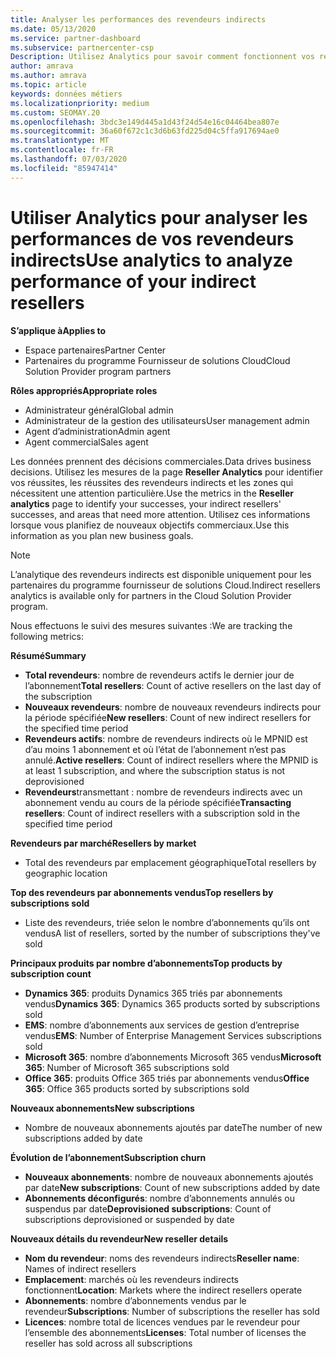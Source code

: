 ```yaml
---
title: Analyser les performances des revendeurs indirects
ms.date: 05/13/2020
ms.service: partner-dashboard
ms.subservice: partnercenter-csp
Description: Utilisez Analytics pour savoir comment fonctionnent vos revendeurs indirects, à la fois leurs succès et les zones qui peuvent nécessiter plus d’attention.
author: amrava
ms.author: amrava
ms.topic: article
keywords: données métiers
ms.localizationpriority: medium
ms.custom: SEOMAY.20
ms.openlocfilehash: 3bdc3e149d445a1d43f24d54e16c04464bea807e
ms.sourcegitcommit: 36a60f672c1c3d6b63fd225d04c5ffa917694ae0
ms.translationtype: MT
ms.contentlocale: fr-FR
ms.lasthandoff: 07/03/2020
ms.locfileid: "85947414"
---
```

# <a name="use-analytics-to-analyze-performance-of-your-indirect-resellers"></a><span data-ttu-id="40355-104">Utiliser Analytics pour analyser les performances de vos revendeurs indirects</span><span class="sxs-lookup"><span data-stu-id="40355-104">Use analytics to analyze performance of your indirect resellers</span></span>

<span data-ttu-id="40355-105">**S’applique à**</span><span class="sxs-lookup"><span data-stu-id="40355-105">**Applies to**</span></span>

- <span data-ttu-id="40355-106">Espace partenaires</span><span class="sxs-lookup"><span data-stu-id="40355-106">Partner Center</span></span>
- <span data-ttu-id="40355-107">Partenaires du programme Fournisseur de solutions Cloud</span><span class="sxs-lookup"><span data-stu-id="40355-107">Cloud Solution Provider program partners</span></span>

<span data-ttu-id="40355-108">**Rôles appropriés**</span><span class="sxs-lookup"><span data-stu-id="40355-108">**Appropriate roles**</span></span>

- <span data-ttu-id="40355-109">Administrateur général</span><span class="sxs-lookup"><span data-stu-id="40355-109">Global admin</span></span>
- <span data-ttu-id="40355-110">Administrateur de la gestion des utilisateurs</span><span class="sxs-lookup"><span data-stu-id="40355-110">User management admin</span></span>
- <span data-ttu-id="40355-111">Agent d’administration</span><span class="sxs-lookup"><span data-stu-id="40355-111">Admin agent</span></span>
- <span data-ttu-id="40355-112">Agent commercial</span><span class="sxs-lookup"><span data-stu-id="40355-112">Sales agent</span></span>

<span data-ttu-id="40355-113">Les données prennent des décisions commerciales.</span><span class="sxs-lookup"><span data-stu-id="40355-113">Data drives business decisions.</span></span> <span data-ttu-id="40355-114">Utilisez les mesures de la page **Reseller Analytics** pour identifier vos réussites, les réussites des revendeurs indirects et les zones qui nécessitent une attention particulière.</span><span class="sxs-lookup"><span data-stu-id="40355-114">Use the metrics in the **Reseller analytics** page to identify your successes, your indirect resellers' successes, and areas that need more attention.</span></span> <span data-ttu-id="40355-115">Utilisez ces informations lorsque vous planifiez de nouveaux objectifs commerciaux.</span><span class="sxs-lookup"><span data-stu-id="40355-115">Use this information as you plan new business goals.</span></span>

> [!NOTE]
> <span data-ttu-id="40355-116">L’analytique des revendeurs indirects est disponible uniquement pour les partenaires du programme fournisseur de solutions Cloud.</span><span class="sxs-lookup"><span data-stu-id="40355-116">Indirect resellers analytics is available only for partners in the Cloud Solution Provider program.</span></span>

<span data-ttu-id="40355-117">Nous effectuons le suivi des mesures suivantes :</span><span class="sxs-lookup"><span data-stu-id="40355-117">We are tracking the following metrics:</span></span>

<span data-ttu-id="40355-118">**Résumé**</span><span class="sxs-lookup"><span data-stu-id="40355-118">**Summary**</span></span>  
 - <span data-ttu-id="40355-119">**Total revendeurs**: nombre de revendeurs actifs le dernier jour de l’abonnement</span><span class="sxs-lookup"><span data-stu-id="40355-119">**Total resellers**: Count of active resellers on the last day of the subscription</span></span>  
 - <span data-ttu-id="40355-120">**Nouveaux revendeurs**: nombre de nouveaux revendeurs indirects pour la période spécifiée</span><span class="sxs-lookup"><span data-stu-id="40355-120">**New resellers**: Count of new indirect resellers for the specified time period</span></span>  
 - <span data-ttu-id="40355-121">**Revendeurs actifs**: nombre de revendeurs indirects où le MPNID est d’au moins 1 abonnement et où l’état de l’abonnement n’est pas annulé.</span><span class="sxs-lookup"><span data-stu-id="40355-121">**Active resellers**: Count of indirect resellers where the MPNID is at least 1 subscription, and where the subscription status is not deprovisioned</span></span>  
 - <span data-ttu-id="40355-122">**Revendeurs**transmettant : nombre de revendeurs indirects avec un abonnement vendu au cours de la période spécifiée</span><span class="sxs-lookup"><span data-stu-id="40355-122">**Transacting resellers**: Count of indirect resellers with a subscription sold in the specified time period</span></span>  

<span data-ttu-id="40355-123">**Revendeurs par marché**</span><span class="sxs-lookup"><span data-stu-id="40355-123">**Resellers by market**</span></span>  
 - <span data-ttu-id="40355-124">Total des revendeurs par emplacement géographique</span><span class="sxs-lookup"><span data-stu-id="40355-124">Total resellers by geographic location</span></span>  

<span data-ttu-id="40355-125">**Top des revendeurs par abonnements vendus**</span><span class="sxs-lookup"><span data-stu-id="40355-125">**Top resellers by subscriptions sold**</span></span>
 - <span data-ttu-id="40355-126">Liste des revendeurs, triée selon le nombre d’abonnements qu’ils ont vendus</span><span class="sxs-lookup"><span data-stu-id="40355-126">A list of resellers, sorted by the number of subscriptions they've sold</span></span>  

<span data-ttu-id="40355-127">**Principaux produits par nombre d’abonnements**</span><span class="sxs-lookup"><span data-stu-id="40355-127">**Top products by subscription count**</span></span>  
 - <span data-ttu-id="40355-128">**Dynamics 365**: produits Dynamics 365 triés par abonnements vendus</span><span class="sxs-lookup"><span data-stu-id="40355-128">**Dynamics 365**: Dynamics 365 products sorted by subscriptions sold</span></span>  
 - <span data-ttu-id="40355-129">**EMS**: nombre d’abonnements aux services de gestion d’entreprise vendus</span><span class="sxs-lookup"><span data-stu-id="40355-129">**EMS**: Number of Enterprise Management Services subscriptions sold</span></span>  
 - <span data-ttu-id="40355-130">**Microsoft 365**: nombre d’abonnements Microsoft 365 vendus</span><span class="sxs-lookup"><span data-stu-id="40355-130">**Microsoft 365**: Number of Microsoft 365 subscriptions sold</span></span>  
 - <span data-ttu-id="40355-131">**Office 365**: produits Office 365 triés par abonnements vendus</span><span class="sxs-lookup"><span data-stu-id="40355-131">**Office 365**: Office 365 products sorted by subscriptions sold</span></span>  

<span data-ttu-id="40355-132">**Nouveaux abonnements**</span><span class="sxs-lookup"><span data-stu-id="40355-132">**New subscriptions**</span></span>  
 - <span data-ttu-id="40355-133">Nombre de nouveaux abonnements ajoutés par date</span><span class="sxs-lookup"><span data-stu-id="40355-133">The number of new subscriptions added by date</span></span>  

<span data-ttu-id="40355-134">**Évolution de l’abonnement**</span><span class="sxs-lookup"><span data-stu-id="40355-134">**Subscription churn**</span></span>  
 - <span data-ttu-id="40355-135">**Nouveaux abonnements**: nombre de nouveaux abonnements ajoutés par date</span><span class="sxs-lookup"><span data-stu-id="40355-135">**New subscriptions**: Count of new subscriptions added by date</span></span>  
 - <span data-ttu-id="40355-136">**Abonnements déconfigurés**: nombre d’abonnements annulés ou suspendus par date</span><span class="sxs-lookup"><span data-stu-id="40355-136">**Deprovisioned subscriptions**: Count of subscriptions deprovisioned or suspended by date</span></span>  

<span data-ttu-id="40355-137">**Nouveaux détails du revendeur**</span><span class="sxs-lookup"><span data-stu-id="40355-137">**New reseller details**</span></span>  
 - <span data-ttu-id="40355-138">**Nom du revendeur**: noms des revendeurs indirects</span><span class="sxs-lookup"><span data-stu-id="40355-138">**Reseller name**: Names of indirect resellers</span></span>  
 - <span data-ttu-id="40355-139">**Emplacement**: marchés où les revendeurs indirects fonctionnent</span><span class="sxs-lookup"><span data-stu-id="40355-139">**Location**: Markets where the indirect resellers operate</span></span>  
 - <span data-ttu-id="40355-140">**Abonnements**: nombre d’abonnements vendus par le revendeur</span><span class="sxs-lookup"><span data-stu-id="40355-140">**Subscriptions**: Number of subscriptions the reseller has sold</span></span>  
 - <span data-ttu-id="40355-141">**Licences**: nombre total de licences vendues par le revendeur pour l’ensemble des abonnements</span><span class="sxs-lookup"><span data-stu-id="40355-141">**Licenses**: Total number of licenses the reseller has sold across all subscriptions</span></span>  
  
  